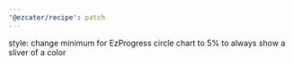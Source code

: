 ```yaml
---
'@ezcater/recipe': patch
---
```


style: change minimum for EzProgress circle chart to 5% to always show a sliver of a color
